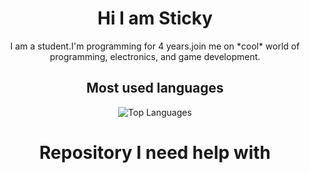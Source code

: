 
<h1 align="center">Hi I am Sticky</h1>

<p align="center">I am a student.I'm programming for 4 years.join me on *cool* world of programming, electronics, and game development.</p>

<h2 align="center">Most used languages </h2>
<p align="center"> <img align="center" src="https://github-readme-stats.vercel.app/api/top-langs?username=StickyCoolDev&show_icons=true&locale=en&layout=compact&theme=radical" alt="Top Languages" /> </p>


<h1 align="center">Repository I need help with</h1>


 

